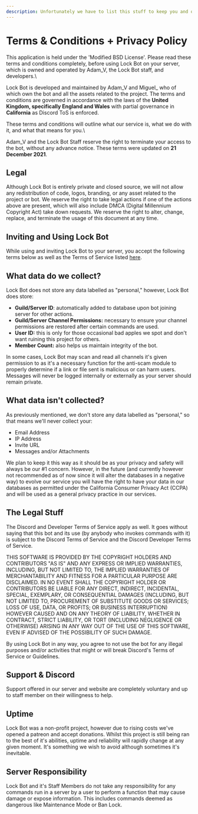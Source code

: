 ```yaml
---
description: Unfortunately we have to list this stuff to keep you and ourselves safe.
---
```


# Terms & Conditions + Privacy Policy

This application is held under the 'Modified BSD License'. Please read these terms and conditions completely, before using Lock Bot on your server, which is owned and operated by Adam\_V, the Lock Bot staff, and developers.\


Lock Bot is developed and maintained by Adam\_V and Miguel\_ who of which own the bot and all the assets related to the project. The terms and conditions are governed in accordance with the laws of the **United Kingdom, specifically England and Wales** with partial governance in **California** as Discord ToS is enforced.



These terms and conditions will outline what our service is, what we do with it, and what that means for you.\


Adam\_V and the Lock Bot Staff reserve the right to terminate your access to the bot, without any advance notice. These terms were updated on **21 December 2021**.

## Legal

Although Lock Bot is entirely private and closed source, we will not allow any redistribution of code, logos, branding, or any asset related to the project or bot. We reserve the right to take legal actions if one of the actions above are present, which will also include DMCA (Digital Millennium Copyright Act) take down requests. We reserve the right to alter, change, replace, and terminate the usage of this document at any time.

## Inviting and Using Lock Bot

While using and inviting Lock Bot to your server, you accept the following terms below as well as the Terms of Service listed [here](https://docs.lockbot.dev/network-info/terms-of-service).&#x20;

## What data do we collect?

Lock Bot does not store any data labelled as "personal," however, Lock Bot does store:

* **Guild/Server ID**: automatically added to database upon bot joining server for other actions.
* **Guild/Server Channel Permissions:** necessary to ensure your channel permissions are restored after certain commands are used.&#x20;
* **User ID:** this is only for those occasional bad apples we spot and don't want ruining this project for others.
* **Member Count:** also helps us maintain integrity of the bot.

In some cases, Lock Bot may scan and read all channels it's given permission to as it's a necessary function for the anti-scam module to properly determine if a link or file sent is malicious or can harm users. Messages will never be logged internally or externally as your server should remain private.

## What data isn't collected?

As previously mentioned, we don't store any data labelled as "personal," so that means we'll never collect your:

* Email Address
* IP Address
* Invite URL
* Messages and/or Attachments

We plan to keep it this way as it should be as your privacy and safety will always be our #1 concern. However, in the future (and currently however not recommended as of now since it will alter the databases in a negative way) to evolve our service you will have the right to have your data in our databases as permitted under the California Consumer Privacy Act (CCPA) and will be used as a general privacy practice in our services.&#x20;

## The Legal Stuff

The Discord and Developer Terms of Service apply as well. It goes without saying that this bot and its use (by anybody who invokes commands with it) is subject to the Discord Terms of Service and the Discord Developer Terms of Service.



THIS SOFTWARE IS PROVIDED BY THE COPYRIGHT HOLDERS AND CONTRIBUTORS "AS IS" AND ANY EXPRESS OR IMPLIED WARRANTIES, INCLUDING, BUT NOT LIMITED TO, THE IMPLIED WARRANTIES OF MERCHANTABILITY AND FITNESS FOR A PARTICULAR PURPOSE ARE DISCLAIMED. IN NO EVENT SHALL THE COPYRIGHT HOLDER OR CONTRIBUTORS BE LIABLE FOR ANY DIRECT, INDIRECT, INCIDENTAL, SPECIAL, EXEMPLARY, OR CONSEQUENTIAL DAMAGES (INCLUDING, BUT NOT LIMITED TO, PROCUREMENT OF SUBSTITUTE GOODS OR SERVICES; LOSS OF USE, DATA, OR PROFITS; OR BUSINESS INTERRUPTION) HOWEVER CAUSED AND ON ANY THEORY OF LIABILITY, WHETHER IN CONTRACT, STRICT LIABILITY, OR TORT (INCLUDING NEGLIGENCE OR OTHERWISE) ARISING IN ANY WAY OUT OF THE USE OF THIS SOFTWARE, EVEN IF ADVISED OF THE POSSIBILITY OF SUCH DAMAGE.



By using Lock Bot in any way, you agree to not use the bot for any illegal purposes and/or activities that might or will break Discord's Terms of Service or Guidelines.

## Support & Discord

Support offered in our server and website are completely voluntary and up to staff member on their willingness to help.&#x20;

## Uptime

Lock Bot was a non-profit project, however due to rising costs we've opened a patreon and accept donations. Whilst this project is still being ran to the best of it's abilities, uptime and reliability will rapidly change at any given moment. It's something we wish to avoid although sometimes it's inevitable.&#x20;

## Server Responsibility

Lock Bot and it's Staff Members do not take any responsibility for any commands run in a server by a user to perform a function that may cause damage or expose information. This includes commands deemed as dangerous like Maintenance Mode or Ban Lock.&#x20;
